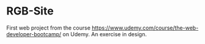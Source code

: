 # RGB-Site


First web project from the course https://www.udemy.com/course/the-web-developer-bootcamp/ on Udemy.
An exercise in design.